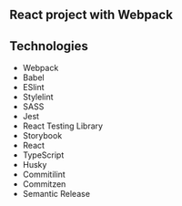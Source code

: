 ## React project with Webpack

## Technologies

- Webpack
- Babel
- ESlint
- Stylelint
- SASS
- Jest
- React Testing Library
- Storybook
- React
- TypeScript
- Husky
- Commitilint
- Commitzen
- Semantic Release
